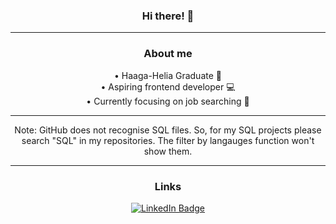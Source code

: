 <div id="body" align="center">

### Hi there! 👋
--- 

### About me

• Haaga-Helia Graduate 🏫 <br />
• Aspiring frontend developer 💻 <br />
• Currently focusing on job searching 🧾

--- 

Note: GitHub does not recognise SQL files. So, for my SQL projects please search "SQL" in my repositories. The filter by langauges function won't show them.

--- 
### Links
<a href="https://www.linkedin.com/in/kristopher-pepper-824184136/">
    <img src="https://img.shields.io/badge/LinkedIn-blue?style=for-the-badge&logo=linkedin&logoColor=white" alt="LinkedIn Badge"/>
</a>

</div>


<!--
**My `README.md` which appears on my GitHub profile.
-->
